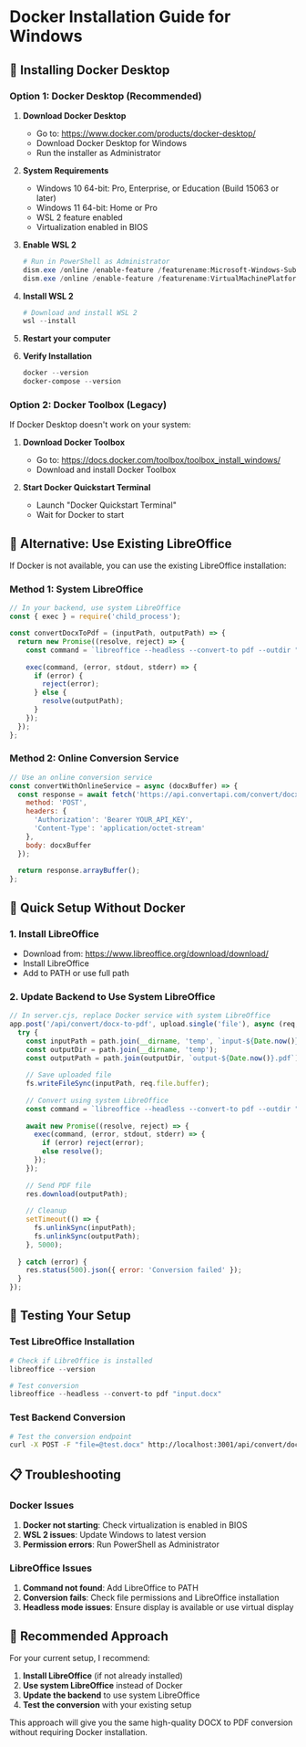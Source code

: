 # Docker Installation Guide for Windows

## 🐳 Installing Docker Desktop

### Option 1: Docker Desktop (Recommended)

1. **Download Docker Desktop**
   - Go to: https://www.docker.com/products/docker-desktop/
   - Download Docker Desktop for Windows
   - Run the installer as Administrator

2. **System Requirements**
   - Windows 10 64-bit: Pro, Enterprise, or Education (Build 15063 or later)
   - Windows 11 64-bit: Home or Pro
   - WSL 2 feature enabled
   - Virtualization enabled in BIOS

3. **Enable WSL 2**
   ```powershell
   # Run in PowerShell as Administrator
   dism.exe /online /enable-feature /featurename:Microsoft-Windows-Subsystem-Linux /all /norestart
   dism.exe /online /enable-feature /featurename:VirtualMachinePlatform /all /norestart
   ```

4. **Install WSL 2**
   ```powershell
   # Download and install WSL 2
   wsl --install
   ```

5. **Restart your computer**

6. **Verify Installation**
   ```powershell
   docker --version
   docker-compose --version
   ```

### Option 2: Docker Toolbox (Legacy)

If Docker Desktop doesn't work on your system:

1. **Download Docker Toolbox**
   - Go to: https://docs.docker.com/toolbox/toolbox_install_windows/
   - Download and install Docker Toolbox

2. **Start Docker Quickstart Terminal**
   - Launch "Docker Quickstart Terminal"
   - Wait for Docker to start

## 🚀 Alternative: Use Existing LibreOffice

If Docker is not available, you can use the existing LibreOffice installation:

### Method 1: System LibreOffice
```javascript
// In your backend, use system LibreOffice
const { exec } = require('child_process');

const convertDocxToPdf = (inputPath, outputPath) => {
  return new Promise((resolve, reject) => {
    const command = `libreoffice --headless --convert-to pdf --outdir "${path.dirname(outputPath)}" "${inputPath}"`;
    
    exec(command, (error, stdout, stderr) => {
      if (error) {
        reject(error);
      } else {
        resolve(outputPath);
      }
    });
  });
};
```

### Method 2: Online Conversion Service
```javascript
// Use an online conversion service
const convertWithOnlineService = async (docxBuffer) => {
  const response = await fetch('https://api.convertapi.com/convert/docx/to/pdf', {
    method: 'POST',
    headers: {
      'Authorization': 'Bearer YOUR_API_KEY',
      'Content-Type': 'application/octet-stream'
    },
    body: docxBuffer
  });
  
  return response.arrayBuffer();
};
```

## 🔧 Quick Setup Without Docker

### 1. Install LibreOffice
- Download from: https://www.libreoffice.org/download/download/
- Install LibreOffice
- Add to PATH or use full path

### 2. Update Backend to Use System LibreOffice
```javascript
// In server.cjs, replace Docker service with system LibreOffice
app.post('/api/convert/docx-to-pdf', upload.single('file'), async (req, res) => {
  try {
    const inputPath = path.join(__dirname, 'temp', `input-${Date.now()}.docx`);
    const outputDir = path.join(__dirname, 'temp');
    const outputPath = path.join(outputDir, `output-${Date.now()}.pdf`);
    
    // Save uploaded file
    fs.writeFileSync(inputPath, req.file.buffer);
    
    // Convert using system LibreOffice
    const command = `libreoffice --headless --convert-to pdf --outdir "${outputDir}" "${inputPath}"`;
    
    await new Promise((resolve, reject) => {
      exec(command, (error, stdout, stderr) => {
        if (error) reject(error);
        else resolve();
      });
    });
    
    // Send PDF file
    res.download(outputPath);
    
    // Cleanup
    setTimeout(() => {
      fs.unlinkSync(inputPath);
      fs.unlinkSync(outputPath);
    }, 5000);
    
  } catch (error) {
    res.status(500).json({ error: 'Conversion failed' });
  }
});
```

## 🧪 Testing Your Setup

### Test LibreOffice Installation
```powershell
# Check if LibreOffice is installed
libreoffice --version

# Test conversion
libreoffice --headless --convert-to pdf "input.docx"
```

### Test Backend Conversion
```bash
# Test the conversion endpoint
curl -X POST -F "file=@test.docx" http://localhost:3001/api/convert/docx-to-pdf -o output.pdf
```

## 📋 Troubleshooting

### Docker Issues
1. **Docker not starting**: Check virtualization is enabled in BIOS
2. **WSL 2 issues**: Update Windows to latest version
3. **Permission errors**: Run PowerShell as Administrator

### LibreOffice Issues
1. **Command not found**: Add LibreOffice to PATH
2. **Conversion fails**: Check file permissions and LibreOffice installation
3. **Headless mode issues**: Ensure display is available or use virtual display

## 🎯 Recommended Approach

For your current setup, I recommend:

1. **Install LibreOffice** (if not already installed)
2. **Use system LibreOffice** instead of Docker
3. **Update the backend** to use system LibreOffice
4. **Test the conversion** with your existing setup

This approach will give you the same high-quality DOCX to PDF conversion without requiring Docker installation.
